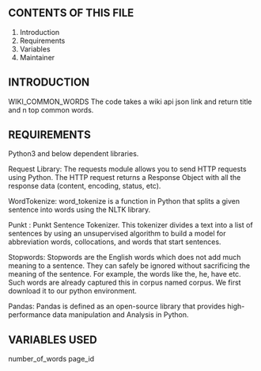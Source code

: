 CONTENTS OF THIS FILE
---------------------
1. Introduction
2. Requirements
3. Variables
4. Maintainer


INTRODUCTION
-----------

WIKI_COMMON_WORDS
The code takes a wiki api json link and return title and n top common words.

REQUIREMENTS
-----------

Python3 and below dependent libraries.

Request Library:
The requests module allows you to send HTTP requests using Python.
The HTTP request returns a Response Object with all the response data (content, encoding, status, etc).

WordTokenize:
word_tokenize is a function in Python that splits a given sentence into words using the NLTK library.

Punkt :
Punkt Sentence Tokenizer. This tokenizer divides a text into a list of sentences by using an unsupervised algorithm to build a model for abbreviation words, collocations, and words that start sentences. 

Stopwords:
Stopwords are the English words which does not add much meaning to a sentence. 
They can safely be ignored without sacrificing the meaning of the sentence. For example, the words like the, he, have etc. Such words are already captured this in corpus named corpus. 
We first download it to our python environment.

Pandas:
Pandas is defined as an open-source library that provides high-performance data manipulation and Analysis in Python.

VARIABLES USED
-------------
number_of_words
page_id
